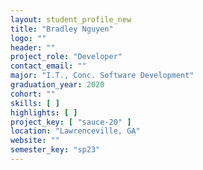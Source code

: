```yaml
---
layout: student_profile_new
title: "Bradley Nguyen"
logo: ""
header: ""
project_role: "Developer"
contact_email: ""
major: "I.T., Conc. Software Development"
graduation_year: 2020
cohort: ""
skills: [ ]
highlights: [ ]
project_key: [ "sauce-20" ]
location: "Lawrenceville, GA"
website: ""
semester_key: "sp23"
---
```

